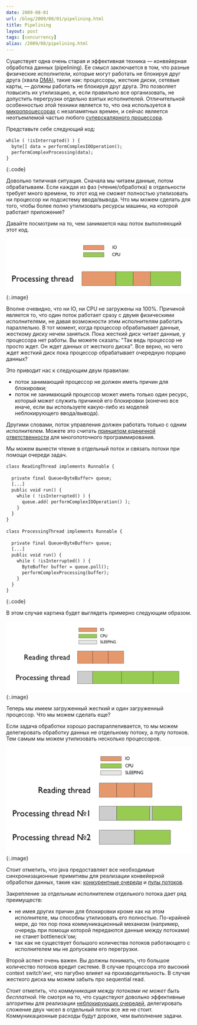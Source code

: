 ```yaml
---
date: 2009-08-01
url: /blog/2009/08/01/pipelining.html
title: Pipelining
layout: post
tags: [concurrency]
alias: /2009/08/pipelining.html
---
```


Существует одна очень старая и эффективная техника — конвейерная обработка данных (pipelining). Ее смысл заключается в том, что разные физические исполнители, которые могут работать не блокируя друг друга (хвала [DMA][ref-DMA]), такие как: процессоры, жесткие диски, сетевые карты, — должны работать не блокируя друг друга. Это позволяет повысить их утилизацию, и, если правильно все организовать, не допустить перегрузки отдельно взятых исполнителей. Отличительной особенностью этой техники является то, что она используется в [микропроцессорах][ref-pipeline] с незапамятных времен, и сейчас является неотъемлемой частью любого [суперскалярного процессора][ref-superscalar].

Представьте себе следующий код:

	while ( !isInterrupted() ) {
	  byte[] data = performComplexIOOperation();
	  performComplexProcessing(data);
	}
{:.code}

Довольно типичная ситуация. Сначала мы читаем данные, потом обрабатываем. Если каждая из фаз (чтение/обработка) в отдельности требует много времени, то этот код не сможет полностью утилизовать ни процессор ни подсистему ввода/вывода. Что мы можем сделать для того, чтобы более полно утилизовать ресурсы машины, на которой работает приложение?

Давайте посмотрим на то, чем занимается наш поток выполняющий этот код.

![Figure 1](/images/pipelining/fig1.png)
{:.image}

Вполне очевидно, что ни IO, ни CPU не загружены на 100%. Причиной является то, что один поток работает сразу с двумя физическими исполнителями, не давая возможности этим исполнителям работать параллельно. В тот момент, когда процессор обрабатывает данные, жесткому диску нечем заняться. Пока жесткий диск читает данные, у процессора нет работы. Вы можете сказать: "Так ведь процессор не просто ждет. Он ждет данных от жесткого диска". Все верно, но чего ждет жесткий диск пока процессор обрабатывает очередную порцию данных?

Это приводит нас к следующим двум правилам:

* поток занимающий процессор не должен иметь причин для блокировки;
* поток не занимающий процессор может иметь только один ресурс, который может служить причиной его блокировки (конечно все иначе, если вы используете какую-либо из моделей неблокирующего ввода/вывода).

Другими словами, поток управления должен работать только с одним исполнителем. Можете это считать [принципом единичной ответственности][ref-SRP] для многопоточного программирования.

Мы можем вынести чтение в отдельный поток и связать потоки при помощи очереди задач.

	class ReadingThread implements Runnable {
	
	  private final Queue<ByteBuffer> queue;
	  [...]
	  public void run() {
	    while ( !isInterrupted() ) {
	      queue.add( performComplexIOOperation() );
	    }
	  }
	}
	
	class ProcessingThread implements Runnable {

	  private final Queue<ByteBuffer> queue;
	  [...]
	  public void run() {
	    while ( !isInterrupted() ) {
	      ByteBuffer buffer = queue.poll();
	      performComplexProcessing(buffer);
	    }
	  }
	}
{:.code}

В этом случае картина будет выглядеть примерно следующим образом.

![Figure 2](/images/pipelining/fig2.png)
{:.image}

Теперь мы имеем загруженный жесткий и один загруженный процессор. Что мы можем сделать еще?

Если задача обработки хорошо распараллеливается, то мы можем делегировать обработку данных не отдельному потоку, а пулу потоков. Тем самым мы можем утилизовать несколько процессоров.

![Figure 3](/images/pipelining/fig3.png)
{:.image}

Стоит отметить, что java предоставляет все необходимые синхронизационные примитивы для реализации конвейерной обработки данных, такие как: [конкурентные очереди][ref-concurrent-queue] и [пулы потоков][ref-executor].

Закрепление за отдельным исполнителем отдельного потока дает ряд преимуществ:

* не имея других причин для блокировки кроме как на этом исполнителе, мы способны утилизовать его полностью. По-крайней мере, до тех пор пока коммуникационный механизм (например, очередь при помощи которой передаются данные между потоками) не станет bottleneck'ом;
* так как не существует большого количества потоков работающего с исполнителем мы не допускаем его перегрузки.

Второй аспект очень важен. Вы должны понимать, что большое количество потоков вредит системе. В случае процессора это высокий context switch'инг, что пагубно влияет на производительность. В случае жесткого диска мы можем забыть про sequential read.

Стоит отметить, что _коммуникация между потоками не может быть бесплатной_. Не смотря на то, что существуют довольно эффективные алгоритмы для реализации [неблокирующих очередей][ref-nonblocking-queue], делегировать сложение двух чисел в отдельный поток все же не стоит. Коммуникационные расходы будут дороже, чем выполнение задачи.

[ref-DMA]: http://en.wikipedia.org/wiki/Direct_memory_access
[ref-pipeline]: http://en.wikipedia.org/wiki/Instruction_pipeline
[ref-superscalar]: http://en.wikipedia.org/wiki/Superscalar
[ref-SRP]: http://en.wikipedia.org/wiki/Single_responsibility_principle
[ref-concurrent-queue]: http://java.sun.com/j2se/1.5.0/docs/api/java/util/concurrent/ConcurrentLinkedQueue.html
[ref-executor]: http://java.sun.com/j2se/1.5.0/docs/api/java/util/concurrent/Executor.html
[ref-nonblocking-queue]: http://www.ibm.com/developerworks/java/library/j-jtp04186/index.html
